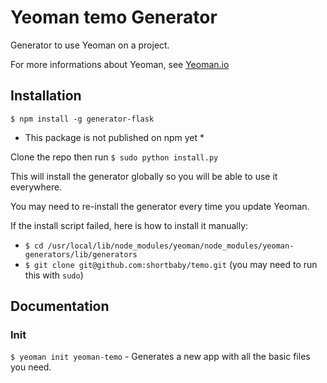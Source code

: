 # Yeoman temo Generator
 
   Generator to use Yeoman on a  project.

   For more informations about Yeoman, see [Yeoman.io](http://yeoman.io/)
 
 ## Installation
   `$ npm install -g generator-flask`
 
   * This package is not published on npm yet *
 
   Clone the repo then run `$ sudo python install.py`
 
   This will install the generator globally so you will be able to use it everywhere.
 
   You may need to re-install the generator every time you update Yeoman.
 
   If the install script failed, here is how to install it manually:
 
   * `$ cd /usr/local/lib/node_modules/yeoman/node_modules/yeoman-generators/lib/generators`
   * `$ git clone git@github.com:shortbaby/temo.git` (you may need to run this with `sudo`)
 
 ## Documentation
 
 ### Init
 
   `$ yeoman init yeoman-temo` - Generates a new  app with all the basic files you need.
